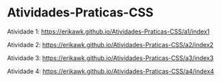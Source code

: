 # Atividades-Praticas-CSS
Atividade 1: https://erikawk.github.io/Atividades-Praticas-CSS/a1/index1

Atividade 2: https://erikawk.github.io/Atividades-Praticas-CSS/a2/index2

Atividade 3: https://erikawk.github.io/Atividades-Praticas-CSS/a3/index3

Atividade 4: https://erikawk.github.io/Atividades-Praticas-CSS/a4/index4
